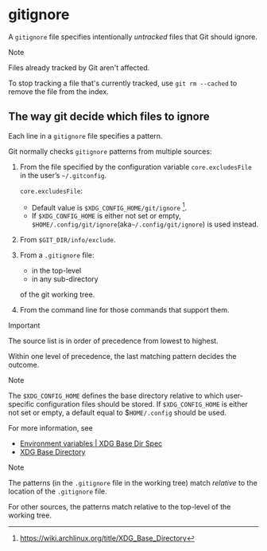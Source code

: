 # gitignore

A `gitignore` file specifies intentionally _untracked_ files that Git should ignore.

> [!NOTE]
> Files already tracked by Git aren't affected.
>
> To stop tracking a file that's currently tracked, use `git rm --cached` to remove the file from the index.

## The way git decide which files to ignore

Each line in a `gitignore` file specifies a pattern.

Git normally checks `gitignore` patterns from multiple sources:

1. From the file specified by the configuration variable `core.excludesFile` in the user’s `~/.gitconfig`.

   `core.excludesFile`:

   - Default value is `$XDG_CONFIG_HOME/git/ignore` [^Arch-XDG_Base_Directory].
   - If `$XDG_CONFIG_HOME` is either not set or empty, `$HOME/.config/git/ignore`(aka`~/.config/git/ignore`) is used instead.

1. From `$GIT_DIR/info/exclude`.
1. From a `.gitignore` file:

   - in the top-level
   - in any sub-directory

   of the git working tree.

1. From the command line for those commands that support them.

> [!IMPORTANT]
> The source list is in order of precedence from lowest to highest.
>
> Within one level of precedence, the last matching pattern decides the outcome.

> [!NOTE]
> The `$XDG_CONFIG_HOME` defines the base directory relative to which user-specific configuration files should be stored. If `$XDG_CONFIG_HOME` is either not set or empty, a default equal to $`HOME/.config` should be used.
>
> For more information, see
>
> - [Environment variables | XDG Base Dir Spec](https://specifications.freedesktop.org/basedir-spec/latest/ar01s03.html)
> - [XDG Base Directory]

> [!NOTE]
> The patterns (in the `.gitignore` file in the working tree) match _relative_ to the location of the `.gitignore` file.
>
> For other sources, the patterns match relative to the top-level of the working tree.

[XDG Base Directory]: https://specifications.freedesktop.org/basedir-spec/basedir-spec-latest.html

[^Arch-XDG_Base_Directory]: <https://wiki.archlinux.org/title/XDG_Base_Directory>
